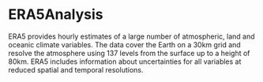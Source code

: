 # ERA5Analysis

ERA5 provides hourly estimates of a large number of atmospheric, land and oceanic climate variables. The data cover the Earth on a 30km grid and resolve the atmosphere using 137 levels from the surface up to a height of 80km. ERA5 includes information about uncertainties for all variables at reduced spatial and temporal resolutions.
